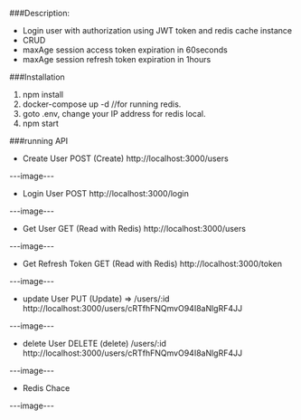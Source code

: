 ###Description:
- Login user with authorization using JWT token and redis cache instance
- CRUD
- maxAge session access token expiration in 60seconds
- maxAge session refresh token expiration in 1hours

###Installation

1. npm install 
2. docker-compose up -d //for running redis.
3. goto .env, change your IP address for redis local.
4. npm start

###running API

- Create User POST (Create)
http://localhost:3000/users

---image---

- Login User POST
http://localhost:3000/login

---image---

- Get User GET (Read with Redis)
http://localhost:3000/users

---image---

- Get Refresh Token GET (Read with Redis)
http://localhost:3000/token

---image---

- update User PUT (Update) => /users/:id
http://localhost:3000/users/cRTfhFNQmvO94I8aNlgRF4JJ

---image---


- delete User DELETE (delete) /users/:id
http://localhost:3000/users/cRTfhFNQmvO94I8aNlgRF4JJ

---image---


- Redis Chace

---image---